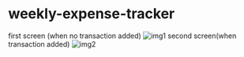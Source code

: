 # weekly-expense-tracker 
first screen (when no transaction added)
![img1](https://user-images.githubusercontent.com/69970334/168528695-0ddf5462-71ae-4725-a7c2-81a13e93d97b.png)
second screen(when transaction added)
![img2](https://user-images.githubusercontent.com/69970334/168528699-4731830c-3eeb-493f-aae3-d71e5dff6879.png)
